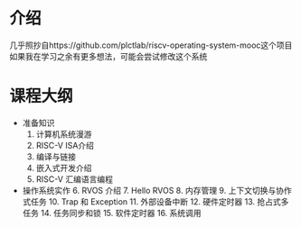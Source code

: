 # 介绍
几乎照抄自https://github.com/plctlab/riscv-operating-system-mooc这个项目
如果我在学习之余有更多想法，可能会尝试修改这个系统

# 课程大纲
* 准备知识
    1. 计算机系统漫游
    2. RISC-V ISA介绍
    3. 编译与链接
    4. 嵌入式开发介绍
    5. RISC-V 汇编语言编程
* 操作系统实作
    6. RVOS 介绍
    7. Hello RVOS
    8. 内存管理
    9. 上下文切换与协作式任务
    10. Trap 和 Exception
    11. 外部设备中断
    12. 硬件定时器
    13. 抢占式多任务
    14. 任务同步和锁
    15. 软件定时器
    16. 系统调用
    